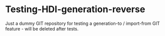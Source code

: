 # Testing-HDI-generation-reverse
Just a dummy GIT repository for testing a generation-to / import-from GIT feature - will be deleted after tests. 

